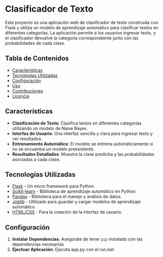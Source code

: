 # Clasificador de Texto

Este proyecto es una aplicación web de clasificador de texto construida con Flask y utiliza un modelo de aprendizaje automático para clasificar textos en diferentes categorías. La aplicación permite a los usuarios ingresar texto, y el clasificador devuelve la categoría correspondiente junto con las probabilidades de cada clase.

## Tabla de Contenidos
- [Características](#características)
- [Tecnologías Utilizadas](#tecnologías-utilizadas)
- [Configuración](#configuración)
- [Uso](#uso)
- [Contribuciones](#contribuciones)
- [Licencia](#licencia)

## Características
- **Clasificación de Texto**: Clasifica textos en diferentes categorías utilizando un modelo de Naive Bayes.
- **Interfaz de Usuario**: Una interfaz sencilla y clara para ingresar texto y ver resultados.
- **Entrenamiento Automático**: El modelo se entrena automáticamente si no se encuentra un modelo preexistente.
- **Resultados Detallados**: Muestra la clase predicha y las probabilidades asociadas a cada clase.

## Tecnologías Utilizadas
- [Flask](https://flask.palletsprojects.com/) - Un micro framework para Python.
- [Scikit-learn](https://scikit-learn.org/) - Biblioteca de aprendizaje automático en Python.
- [Pandas](https://pandas.pydata.org/) - Biblioteca para el manejo y análisis de datos.
- [Joblib](https://joblib.readthedocs.io/en/latest/) - Utilizado para guardar y cargar modelos de aprendizaje automático.
- [HTML/CSS](https://www.w3.org/TR/html52/) - Para la creación de la interfaz de usuario.


## Configuración
1. **Instalar Dependencias**: Asegúrate de tener `pip` instalado con las dependencias necesarias
2. **Ejectuar Aplicación**: Ejecuta app.py con el run.bat